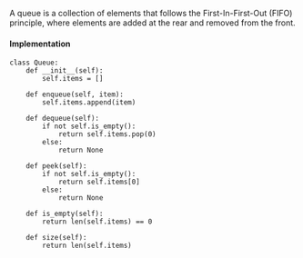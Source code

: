 A queue is a collection of elements that follows the First-In-First-Out (FIFO) principle, where elements are added at the rear and removed from the front.


#### Implementation
```
class Queue:
    def __init__(self):
        self.items = []

    def enqueue(self, item):
        self.items.append(item)

    def dequeue(self):
        if not self.is_empty():
            return self.items.pop(0)
        else:
            return None

    def peek(self):
        if not self.is_empty():
            return self.items[0]
        else:
            return None

    def is_empty(self):
        return len(self.items) == 0

    def size(self):
        return len(self.items)

```